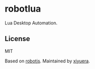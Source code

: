 # robotlua
Lua Desktop Automation.

## License

MIT

Based on [robotjs](https://github.com/octalmage/robotjs). 
Maintained by [xiyuera](http://github.com/xiyuera).